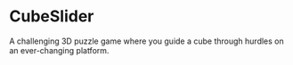 # CubeSlider
A challenging 3D puzzle game where you guide a cube through hurdles on an ever-changing platform.
